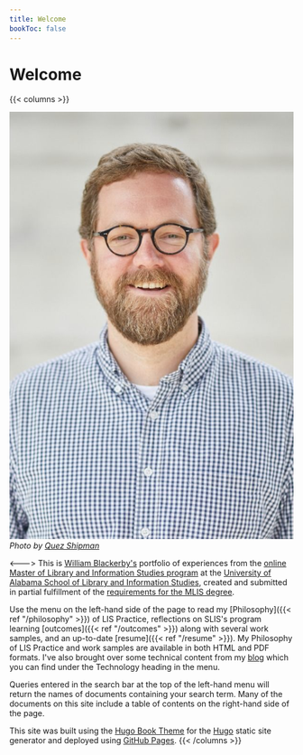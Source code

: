 ```yaml
---
title: Welcome
bookToc: false
---
```


# Welcome

{{< columns >}}

![Headshot](headshot.jpg)_Photo by [Quez Shipman](http://eqsphotography.com/team)_

<--->
This is [William Blackerby's](https://blackerby.github.io/about/) portfolio of experiences from the [online Master of Library and Information Studies program](https://slis.ua.edu/prospective-students/mlis-distance-options/) at the [University of Alabama School of Library and Information Studies](https://slis.ua.edu/), created and submitted in partial fulfillment of the [requirements for the MLIS degree](https://slis.ua.edu/curriculum/).

Use the menu on the left-hand side of the page to read my [Philosophy]({{< ref "/philosophy" >}}) of LIS Practice, reflections on SLIS's program learning [outcomes]({{< ref "/outcomes" >}}) along with several work samples, and an up-to-date [resume]({{< ref "/resume" >}}). My Philosophy of LIS Practice and work samples are available in both HTML and PDF formats. I've also brought over some technical content from my [blog](https://blackerby.github.io) which you can find under the Technology heading in the menu.

Queries entered in the search bar at the top of the left-hand menu will return the names of documents containing your search term. Many of the documents on this site include a table of contents on the right-hand side of the page.

This site was built using the [Hugo Book Theme](https://github.com/alex-shpak/hugo-book) for the [Hugo](https://gohugo.io/) static site generator and deployed using [GitHub Pages](https://pages.github.com/).
{{< /columns >}}
